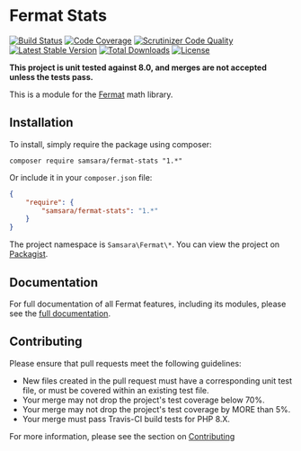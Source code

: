 # Fermat Stats

[![Build Status](https://scrutinizer-ci.com/g/SamsaraLabs/FermatStats/badges/build.png?b=master)](https://scrutinizer-ci.com/g/SamsaraLabs/FermatStats/build-status/master) [![Code Coverage](https://scrutinizer-ci.com/g/SamsaraLabs/FermatStats/badges/coverage.png?b=master)](https://scrutinizer-ci.com/g/SamsaraLabs/FermatStats?branch=master) [![Scrutinizer Code Quality](https://scrutinizer-ci.com/g/SamsaraLabs/FermatStats/badges/quality-score.png?b=master)](https://scrutinizer-ci.com/g/SamsaraLabs/FermatStats/?branch=master) [![Latest Stable Version](https://poser.pugx.org/samsara/fermat-stats/v/stable)](https://packagist.org/packages/samsara/fermat-stats) [![Total Downloads](https://poser.pugx.org/samsara/fermat-stats/downloads)](https://packagist.org/packages/samsara/fermat-stats) [![License](https://poser.pugx.org/samsara/fermat-stats/license)](https://packagist.org/packages/samsara/fermat-stats)

**This project is unit tested against 8.0, and merges are not accepted unless the tests pass.**

This is a module for the [Fermat](https://github.com/JordanRL/Fermat) math library.

## Installation

To install, simply require the package using composer:

    composer require samsara/fermat-stats "1.*"
    
Or include it in your `composer.json` file:

```json
{
    "require": {
        "samsara/fermat-stats": "1.*"
    }
}
```

The project namespace is `Samsara\Fermat\*`. You can view the project on [Packagist](https://packagist.org/packages/samsara/fermat).

## Documentation

For full documentation of all Fermat features, including its modules, please see the [full documentation](https://jordanrl.github.io/Fermat/).

## Contributing

Please ensure that pull requests meet the following guidelines:

- New files created in the pull request must have a corresponding unit test file, or must be covered within an existing test file.
- Your merge may not drop the project's test coverage below 70%.
- Your merge may not drop the project's test coverage by MORE than 5%.
- Your merge must pass Travis-CI build tests for PHP 8.X.

For more information, please see the section on [Contributing](CONTRIBUTING.md)
